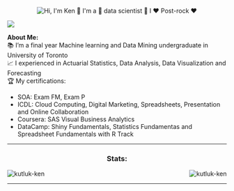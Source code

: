 <p align="center">
  <img src="https://github.com/kutluk-ken/Kutluk-Ken-/blob/main/Assets/Output.gif" alt="Hi, I'm Ken 👋 I'm a 🚀 data scientist 🚀 I ❤️ Post-rock ❤️">
</p>

<a href="https://www.youtube.com/watch?v=imhmn4r0gic&t=1s"><img src="https://user-images.githubusercontent.com/73097560/115834477-dbab4500-a447-11eb-908a-139a6edaec5c.gif"></a>

<strong>About Me:</strong><br>
📚 I’m a final year Machine learning and Data Mining undergraduate in University of Toronto<br>
📈 I experienced in Actuarial Statistics, Data Analysis, Data Visualization and Forecasting<br>
🏆 My certifications: 
<ul>
  <li>SOA: Exam FM, Exam P</li>
  <li>ICDL: Cloud Computing, Digital Marketing, Spreadsheets, Presentation and Online Collaboration</li>
  <li>Coursera: SAS Visual Business Analytics</li>
  <li>DataCamp: Shiny Fundamentals, Statistics Fundamentas and Spreadsheet Fundamentals with R Track</li>
</ul>
<hr>
<div style="display: block;">
<p>
  <h3 align="center">Stats:</h3>
<p>
    <a align="left">
      <p><img align="left" 
  src="https://github-readme-stats.vercel.app/api/top-langs?username=kutluk-ken&show_icons=true&theme=dark&locale=en&hide=jupyter%20notebook,lex,&langs_count=8" alt="kutluk-ken" /></p></a>
    <a align="right"><p>&nbsp;<img align="right" src="https://github-readme-stats.vercel.app/api?username=kutluk-ken&show_icons=true&theme=dark&locale=en" alt="kutluk-ken" /></p></a>  
  </p>
</p>
</div>
<hr>
<br>
